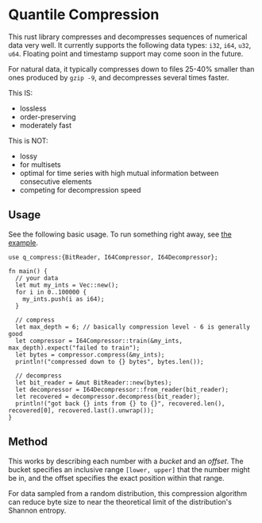 # Quantile Compression

This rust library compresses and decompresses sequences of
numerical data very well.
It currently supports the following data types: `i32`, `i64`, `u32`, `u64`.
Floating point and timestamp support may come soon in the future.

For natural data, it typically compresses down to files 25-40% smaller than
ones produced by `gzip -9`, and decompresses several times faster.

This IS:
* lossless
* order-preserving
* moderately fast

This is NOT:
* lossy
* for multisets
* optimal for time series with high mutual information between consecutive elements
* competing for decompression speed

## Usage

See the following basic usage.
To run something right away, see [the example](./example/example.md).

```
use q_compress:{BitReader, I64Compressor, I64Decompressor};

fn main() {
  // your data
  let mut my_ints = Vec::new();
  for i in 0..100000 {
    my_ints.push(i as i64);
  }
  
  // compress
  let max_depth = 6; // basically compression level - 6 is generally good
  let compressor = I64Compressor::train(&my_ints, max_depth).expect("failed to train");
  let bytes = compressor.compress(&my_ints);
  println!("compressed down to {} bytes", bytes.len());
  
  // decompress
  let bit_reader = &mut BitReader::new(bytes);
  let decompressor = I64Decompressor::from_reader(bit_reader);
  let recovered = decompressor.decompress(bit_reader);
  println!("got back {} ints from {} to {}", recovered.len(), recovered[0], recovered.last().unwrap());
}
```

## Method

This works by describing each number with a _bucket_ and an _offset_.
The bucket specifies an inclusive range `[lower, upper]` that the
number might be in, and the offset specifies the exact position within that
range.

For data sampled from a random distribution, this compression algorithm can
reduce byte size to near the theoretical limit of the distribution's Shannon
entropy.
